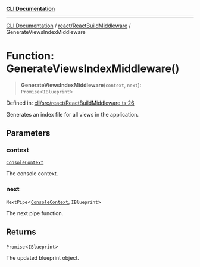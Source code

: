 [**CLI Documentation**](../../../README.md)

***

[CLI Documentation](../../../README.md) / [react/ReactBuildMiddleware](../README.md) / GenerateViewsIndexMiddleware

# Function: GenerateViewsIndexMiddleware()

> **GenerateViewsIndexMiddleware**(`context`, `next`): `Promise`\<`IBlueprint`\>

Defined in: [cli/src/react/ReactBuildMiddleware.ts:26](https://github.com/stonemjs/cli/blob/f139573d7f6e29779d41fb031ed261bfcad59d09/src/react/ReactBuildMiddleware.ts#L26)

Generates an index file for all views in the application.

## Parameters

### context

[`ConsoleContext`](../../../declarations/interfaces/ConsoleContext.md)

The console context.

### next

`NextPipe`\<[`ConsoleContext`](../../../declarations/interfaces/ConsoleContext.md), `IBlueprint`\>

The next pipe function.

## Returns

`Promise`\<`IBlueprint`\>

The updated blueprint object.
